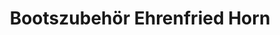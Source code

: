 ---
title: "Bootszubehör Ehrenfried Horn"
url: /dasing/bootszubehoer-ehrenfried-horn/
shop: Boot
---